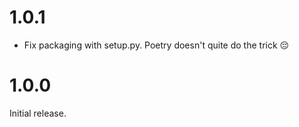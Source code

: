 # 1.0.1

-   Fix packaging with setup.py. Poetry doesn't quite do the trick 😔

# 1.0.0

Initial release.
